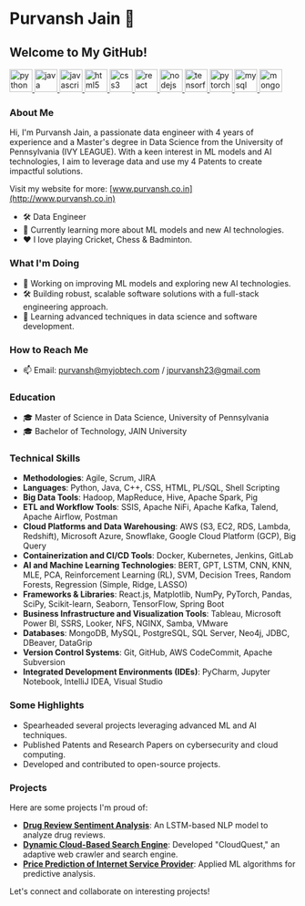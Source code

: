 # Purvansh Jain 👋

## Welcome to My GitHub!
<p align="left">
  <a href="https://python.org" target="_blank"> <img src="https://cdn.jsdelivr.net/gh/devicons/devicon/icons/python/python-original.svg" alt="python" width="40" height="40"/> </a>
  <a href="https://java.com" target="_blank"> <img src="https://cdn.jsdelivr.net/gh/devicons/devicon/icons/java/java-original.svg" alt="java" width="40" height="40"/> </a>
  <a href="https://www.javascript.com/" target="_blank"> <img src="https://cdn.jsdelivr.net/gh/devicons/devicon/icons/javascript/javascript-original.svg" alt="javascript" width="40" height="40"/> </a>
  <a href="https://www.w3.org/html/" target="_blank"> <img src="https://cdn.jsdelivr.net/gh/devicons/devicon/icons/html5/html5-original.svg" alt="html5" width="40" height="40"/> </a>
  <a href="https://www.w3schools.com/css/" target="_blank"> <img src="https://cdn.jsdelivr.net/gh/devicons/devicon/icons/css3/css3-original.svg" alt="css3" width="40" height="40"/> </a>
  <a href="https://reactjs.org/" target="_blank"> <img src="https://cdn.jsdelivr.net/gh/devicons/devicon/icons/react/react-original.svg" alt="react" width="40" height="40"/> </a>
  <a href="https://nodejs.org" target="_blank"> <img src="https://cdn.jsdelivr.net/gh/devicons/devicon/icons/nodejs/nodejs-original.svg" alt="nodejs" width="40" height="40"/> </a>
   <a href="https://www.tensorflow.org/" target="_blank"> <img src="https://cdn.jsdelivr.net/gh/devicons/devicon/icons/tensorflow/tensorflow-original.svg" alt="tensorflow" width="40" height="40"/> </a>
  <a href="https://pytorch.org/" target="_blank"> <img src="https://cdn.jsdelivr.net/gh/devicons/devicon/icons/pytorch/pytorch-original.svg" alt="pytorch" width="40" height="40"/> </a>
  <a href="https://www.mysql.com/" target="_blank"> <img src="https://cdn.jsdelivr.net/gh/devicons/devicon/icons/mysql/mysql-original.svg" alt="mysql" width="40" height="40"/> </a>
  <a href="https://www.mongodb.com/" target="_blank"> <img src="https://cdn.jsdelivr.net/gh/devicons/devicon/icons/mongodb/mongodb-original.svg" alt="mongodb" width="40" height="40"/> </a>
</p>

### About Me
Hi, I'm Purvansh Jain, a passionate data engineer with 4 years of experience and a Master's degree in Data Science from the University of Pennsylvania (IVY LEAGUE). 
With a keen interest in ML models and AI technologies, I aim to leverage data and use my 4 Patents to create impactful solutions. 

Visit my website for more: [www.purvansh.co.in](http://www.purvansh.co.in)

- 🛠️ Data Engineer
- 🌱 Currently learning more about ML models and new AI technologies.
- ❤️ I love playing Cricket, Chess & Badminton.

### What I'm Doing
- 🔭 Working on improving ML models and exploring new AI technologies.
- 🛠️ Building robust, scalable software solutions with a full-stack engineering approach.
- 🌱 Learning advanced techniques in data science and software development.

### How to Reach Me
- 📫 Email:  [purvansh@myjobtech.com](mailto:purvansh@myjobtech.com) / [jpurvansh23@gmail.com](mailto:jpurvansh23@gmail.com)

### Education
- 🎓 Master of Science in Data Science, University of Pennsylvania
- 🎓 Bachelor of Technology, JAIN University

### Technical Skills
- **Methodologies**: Agile, Scrum, JIRA
- **Languages**: Python, Java, C++, CSS, HTML, PL/SQL, Shell Scripting
- **Big Data Tools**: Hadoop, MapReduce, Hive, Apache Spark, Pig
- **ETL and Workflow Tools**: SSIS, Apache NiFi, Apache Kafka, Talend, Apache Airflow, Postman
- **Cloud Platforms and Data Warehousing**: AWS (S3, EC2, RDS, Lambda, Redshift), Microsoft Azure, Snowflake, Google Cloud Platform (GCP), Big Query
- **Containerization and CI/CD Tools**: Docker, Kubernetes, Jenkins, GitLab
- **AI and Machine Learning Technologies**: BERT, GPT, LSTM, CNN, KNN, MLE, PCA, Reinforcement Learning (RL), SVM, Decision Trees, Random Forests, Regression (Simple, Ridge, LASSO)
- **Frameworks & Libraries**: React.js, Matplotlib, NumPy, PyTorch, Pandas, SciPy, Scikit-learn, Seaborn, TensorFlow, Spring Boot
- **Business Infrastructure and Visualization Tools**: Tableau, Microsoft Power BI, SSRS, Looker, NFS, NGINX, Samba, VMware
- **Databases**: MongoDB, MySQL, PostgreSQL, SQL Server, Neo4j, JDBC, DBeaver, DataGrip
- **Version Control Systems**: Git, GitHub, AWS CodeCommit, Apache Subversion
- **Integrated Development Environments (IDEs)**: PyCharm, Jupyter Notebook, IntelliJ IDEA, Visual Studio


### Some Highlights
- Spearheaded several projects leveraging advanced ML and AI techniques.
- Published Patents and Research Papers on cybersecurity and cloud computing.
- Developed and contributed to open-source projects.

### Projects
Here are some projects I'm proud of:
- [**Drug Review Sentiment Analysis**](https://github.com/Purvansh-Jain/DRUG-REVIEW-SENTIMENT-ANALYSIS): An LSTM-based NLP model to analyze drug reviews.
- [**Dynamic Cloud-Based Search Engine**](https://github.com/Purvansh-Jain/Cloud-Quest): Developed "CloudQuest," an adaptive web crawler and search engine.
- [**Price Prediction of Internet Service Provider**](https://github.com/Purvansh-Jain/Internet-Service-Price-Prediction): Applied ML algorithms for predictive analysis.

Let's connect and collaborate on interesting projects!
